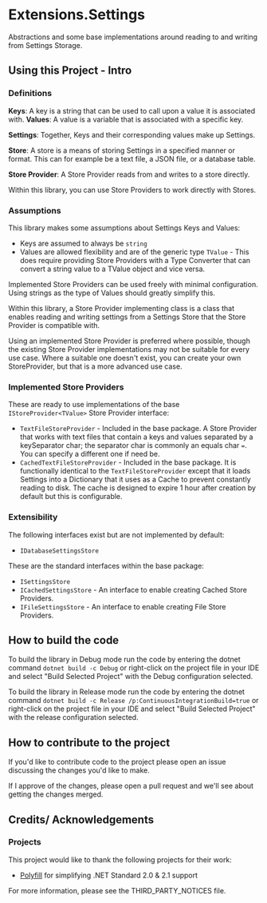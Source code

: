 # Extensions.Settings
Abstractions and some base implementations around reading to and writing from Settings Storage.

## Using this Project - Intro

### Definitions
**Keys**: A key is a string that can be used to call upon a value it is associated with.
**Values**: A value is a variable that is associated with a specific key.

**Settings**: Together, Keys and their corresponding values make up Settings.

**Store**: A store is a means of storing Settings in a specified manner or format. This can for example be a text file, a JSON file, or a database table.

**Store Provider**: A Store Provider reads from and writes to a store directly. 

Within this library, you can use Store Providers to work directly with Stores.

### Assumptions
This library makes some assumptions about Settings Keys and Values:
* Keys are assumed to always be ``string``
* Values are allowed flexibility and are of the generic type ``TValue``  - This does require providing Store Providers with a Type Converter that can convert a string value to a TValue object and vice versa.

Implemented Store Providers can be used freely with minimal configuration. Using strings as the type of Values should greatly simplify this.


Within this library, a Store Provider implementing class is a class that enables reading and writing settings from a Settings Store that the Store Provider is compatible with.

Using an implemented Store Provider is preferred where possible, though the existing Store Provider implementations may not be suitable for every use case.
Where a suitable one doesn't exist, you can create your own StoreProvider, but that is a more advanced use case.

### Implemented Store Providers
These are ready to use implementations of the base ``IStoreProvider<TValue>`` Store Provider interface:
* ``TextFileStoreProvider`` - Included in the base package. A Store Provider that works with text files that contain a keys and values separated by a keySeparator char; the separator char is commonly an equals char ``=``. You can specify a different one if need be.
* ``CachedTextFileStoreProvider`` - Included in the base package. It is functionally identical to the ``TextFileStoreProvider`` except that it loads Settings into a Dictionary that it uses as a Cache to prevent constantly reading to disk. The cache is designed to expire 1 hour after creation by default but this is configurable.


### Extensibility
The following interfaces exist but are not implemented by default:
* ``IDatabaseSettingsStore``

These are the standard interfaces within the base package:
* ``ISettingsStore``
* ``ICachedSettingsStore`` - An interface to enable creating Cached Store Providers.
* ``IFileSettingsStore`` - An interface to enable creating File Store Providers.

## How to build the code
To build the library in Debug mode run the code by entering the dotnet command ``dotnet build -c Debug`` or right-click on the project file in your IDE and select "Build Selected Project" with the Debug configuration selected.

To build the library in Release mode run the code by entering the dotnet command ``dotnet build -c Release /p:ContinuousIntegrationBuild=true`` or right-click on the project file in your IDE and select "Build Selected Project" with the release configuration selected.

## How to contribute to the project
If you'd like to contribute code to the project please open an issue discussing the changes you'd like to make.

If I approve of the changes, please open a pull request and we'll see about getting the changes merged.


## Credits/ Acknowledgements

### Projects
This project would like to thank the following projects for their work:
* [Polyfill](https://github.com/SimonCropp/Polyfill) for simplifying .NET Standard 2.0 & 2.1 support

For more information, please see the THIRD_PARTY_NOTICES file.